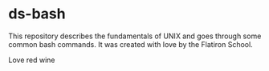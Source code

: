# ds-bash

This repository describes the fundamentals of UNIX and goes through some common bash commands. It was created with love by the Flatiron School.

Love red wine
